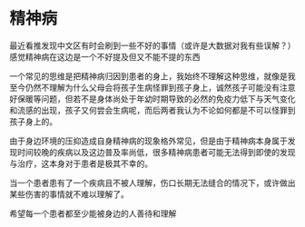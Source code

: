 # 精神病
最近看推发现中文区有时会刷到一些不好的事情（或许是大数据对我有些误解？）
感觉精神病在这边是一个不好提及但又不能不提的东西

一个常见的思维是把精神病归因到患者的身上，我始终不理解这种思维，就像是我至今仍然不理解为什么父母会将孩子生病怪罪到孩子身上，诚然孩子可能没有注意好保暖等问题，但若不是身体尚处于年幼时期导致的必然的免疫力低下与天气变化和流感的出现，孩子又何尝会生病呢，而后两者我认为不论如何都是不可以怪罪到孩子身上的。

由于身边环境的压抑造成自身精神病的现象格外常见，但是由于精神病本身属于发现时间较晚的疾病以及这边普及率尚低，很多精神病患者可能无法得到即使的发现与治疗，这本身对于患者是极其不幸的。

当一个患者患有了一个疾病且不被人理解，伤口长期无法缝合的情况下，或许做出某些伤害的事情就不难以理解了。

希望每一个患者都至少能被身边的人善待和理解

